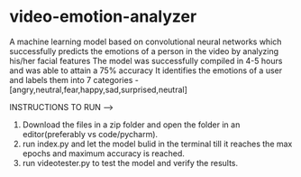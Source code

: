 # video-emotion-analyzer
A machine learning model based on convolutional neural networks which successfully predicts the emotions of a person in the video by analyzing his/her facial features
The model was successfully compiled in 4-5 hours and was able to attain a 75% accuracy 
It identifies the emotions of a user and labels them into 7 categories - [angry,neutral,fear,happy,sad,surprised,neutral]

INSTRUCTIONS TO RUN -->
1. Download the files in a zip folder and open the folder in an editor(preferably vs code/pycharm).
2. run index.py and let the model bulid in the terminal till it reaches the max epochs and maximum accuracy is reached.
3. run videotester.py to test the model and verify the results.
